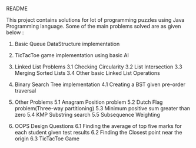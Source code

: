 	

README

This project contains solutions for lot of programming puzzles using Java Programming language. Some of the main problems solved are as given below :

1. Basic Queue DataStructure implementation
2. TicTacToe game implementation using basic AI


3. Linked List Problems
3.1 Checking Circularity
3.2 List Intersection
3.3 Merging Sorted Lists
3.4 Other basic Linked List Operations


4. Binary Search Tree implementation
4.1 Creating a BST given pre-order traversal


5. Other Problems
5.1 Anagram Position problem
5.2 Dutch Flag problem(Three-way partitioning)
5.3 Minimum positive sum greater than zero
5.4 KMP Substring search
5.5 Subsequence Weighting


6. OOPS Design Questions
6.1 Finding the average of top five marks for each student given test results
6.2 Finding the Closest point near the origin
6.3 TicTacToe Game
